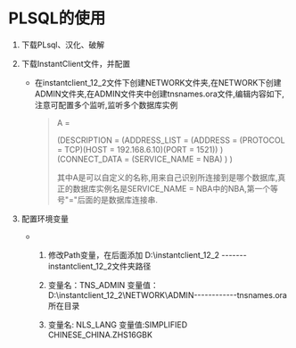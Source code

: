 # PLSQL的使用

1. 下载PLsql、汉化、破解

2. 下载InstantClient文件，并配置

   - 在instantclient_12_2文件下创建NETWORK文件夹,在NETWORK下创建ADMIN文件夹,在ADMIN文件夹中创建tnsnames.ora文件,编辑内容如下,注意可配置多个监听,监听多个数据库实例

     > A =
     >
     > (DESCRIPTION =
     > (ADDRESS_LIST =
     > (ADDRESS = (PROTOCOL = TCP)(HOST = 192.168.6.10)(PORT = 1521))
     > )
     > (CONNECT_DATA =
     > (SERVICE_NAME =  NBA)
     > )
     > )
     >
     > 其中A是可以自定义的名称,用来自己识别所连接到是哪个数据库,真正的数据库实例名是SERVICE_NAME = NBA中的NBA,第一个等号"="后面的是数据库连接串.

3. 配置环境变量

   - 1) 修改Path变量，在后面添加 D:\instantclient_12_2  -------instantclient_12_2文件夹路径 

     2) 变量名：TNS_ADMIN 变量值：D:\instantclient_12_2\NETWORK\ADMIN------------tnsnames.ora所在目录

     3) 变量名:  NLS_LANG  变量值:SIMPLIFIED CHINESE_CHINA.ZHS16GBK